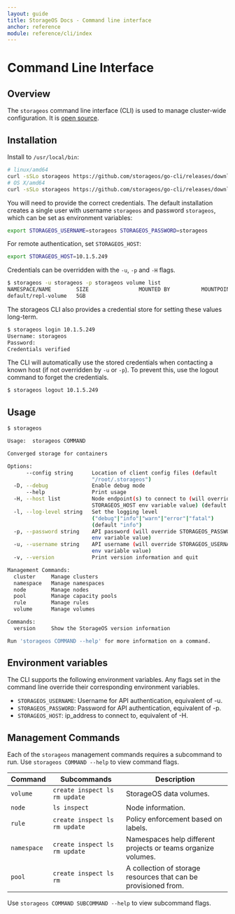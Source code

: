```yaml
---
layout: guide
title: StorageOS Docs - Command line interface
anchor: reference
module: reference/cli/index
---
```


# Command Line Interface

## Overview

The `storageos` command line interface (CLI) is used to manage cluster-wide
configuration. It is [open source](https://github.com/storageos/go-cli).

## Installation

Install to `/usr/local/bin`:
```bash
# linux/amd64
curl -sSLo storageos https://github.com/storageos/go-cli/releases/download/0.9.2/storageos_linux_amd64 && chmod +x storageos && sudo mv storageos /usr/local/bin/
# OS X/amd64
curl -sSLo storageos https://github.com/storageos/go-cli/releases/download/0.9.2/storageos_darwin_amd64 && chmod +x storageos && sudo mv storageos /usr/local/bin/
```

You will need to provide the correct credentials. The default installation
creates a single user with username `storageos` and password `storageos`, which
can be set as environment variables:

```bash
export STORAGEOS_USERNAME=storageos STORAGEOS_PASSWORD=storageos
```

For remote authentication, set `STORAGEOS_HOST`:

```bash
export STORAGEOS_HOST=10.1.5.249
```

Credentials can be overridden with the `-u`, `-p`  and `-H` flags.

```bash
$ storageos -u storageos -p storageos volume list
NAMESPACE/NAME        SIZE                MOUNTED BY          MOUNTPOINT          STATUS              REPLICAS            LOCATION
default/repl-volume   5GB                                                         active              2/2                 vol-test-2gb-lon103 (healthy)
```

The storageos CLI also provides a credential store for setting these values long-term.

```bash
$ storageos login 10.1.5.249
Username: storageos
Password:
Credentials verified
```

The CLI will automatically use the stored credentials when contacting a known host (if not overridden by `-u` or `-p`).
To prevent this, use the logout command to forget the credentials.

```bash
$ storageos logout 10.1.5.249
```


## Usage

```bash
$ storageos

Usage:  storageos COMMAND

Converged storage for containers

Options:
      --config string      Location of client config files (default
                           "/root/.storageos")
  -D, --debug              Enable debug mode
      --help               Print usage
  -H, --host list          Node endpoint(s) to connect to (will override
                           STORAGEOS_HOST env variable value) (default [])
  -l, --log-level string   Set the logging level
                           ("debug"|"info"|"warn"|"error"|"fatal")
                           (default "info")
  -p, --password string    API password (will override STORAGEOS_PASSWORD
                           env variable value)
  -u, --username string    API username (will override STORAGEOS_USERNAME
                           env variable value)
  -v, --version            Print version information and quit

Management Commands:
  cluster     Manage clusters
  namespace   Manage namespaces
  node        Manage nodes
  pool        Manage capacity pools
  rule        Manage rules
  volume      Manage volumes

Commands:
  version     Show the StorageOS version information

Run 'storageos COMMAND --help' for more information on a command.
```

## Environment variables

The CLI supports the following environment variables.  Any flags set in the
command line override their corresponding environment variables.

* `STORAGEOS_USERNAME`: Username for API authentication, equivalent of -u.
* `STORAGEOS_PASSWORD`: Password for API authentication, equivalent of -p.
* `STORAGEOS_HOST`: ip_address to connect to, equivalent of -H.

## Management Commands

Each of the `storageos` management commands requires a subcommand to run. Use
`storageos COMMAND --help` to view command flags.

| Command     | Subcommands                   | Description                                                    |
|-------------|-------------------------------|----------------------------------------------------------------|
| `volume`    | `create inspect ls rm update` | StorageOS data volumes.                                        |
| `node`      | `ls inspect`                  | Node information.                                              |
| `rule`      | `create inspect ls rm update` | Policy enforcement based on labels.                            |
| `namespace` | `create inspect ls rm update` | Namespaces help different projects or teams organize volumes.  |
| `pool`      | `create inspect ls rm`        | A collection of storage resources that can be provisioned from.|

Use `storageos COMMAND SUBCOMMAND --help` to view subcommand flags.
